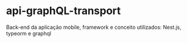 # api-graphQL-transport
Back-end da aplicação mobile, framework e conceito utilizados: Nest.js, typeorm e graphql
